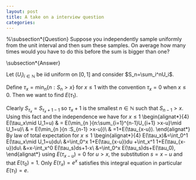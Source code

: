 ```yaml
---
layout: post
title: A take on a interview question
categories:
---
```


%\subsection*{Question}
Suppose you   independently  sample uniformly from the unit interval and then sum these samples. On average how many times would you have to do this before the sum is  bigger than one?


\subsection*{Answer}

Let $(U_i)_{i\in \mathbb{N}}$ be iid uniform on $[0,1 ]$ and consider $S_n=\sum_i^nU_i$. 


Define $\tau_x=\min_n\{n :S_n>x\}$ for $x\leq 1$ with the convention $\tau_x=0$ when $x\leq0$. Then we want to find $E(\tau_1)$.  


Clearly $S_{\tau_x}=S_{\tau_x+1 -1}$ so  $\tau_x+1$ is the smallest $n\in \mathbb{N}$ such that $S_{n-1}>x$.
 Using this fact and the independence we have   for $x\leq1$
\begin{alignat*}{4}
  E(\tau_x\mid U_1=u)
&  =  E(\min_{n }\{n:\sum_{i=1}^{n-1}U_{i+1} >x-u\}\mid U_1=u)\\
 & =   E(\min_{n }\{n  :S_{n-1} >x-u\})\\
 &  =1+E(\tau_{x-u}).
\end{alignat*}
By law of total expectation for $x\leq1$
\begin{alignat*}{4}
  E(\tau_x)&=\int_0^1 E(\tau_x\mid U_1=u)du\\
  &=\int_0^x 1+E(\tau_{x-u})du  +\int_x^1 1+E(\tau_{x-u})du\\
  &=x-\int_x^0 E(\tau_s)ds+1-x\\
  &=\int_0^x E(\tau_s)ds+E(\tau_0),
\end{alignat*}
using $E(\tau_{x-u})=0$ for $u>x$, the substitution $s=x-u$ and that $E(\tau_0)=1$. Only $E(\tau_x)=e^{x}$ satisfies this integral equation in particular $E(\tau_1)=e$.
